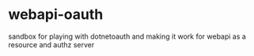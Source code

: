 webapi-oauth
============

sandbox for playing with dotnetoauth and making it work for webapi as a resource and authz server